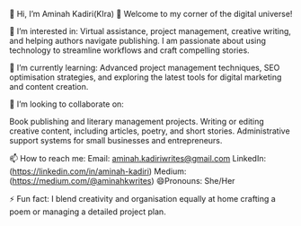 👋 Hi, I’m Aminah Kadiri(KIra)
🌟 Welcome to my corner of the digital universe!

👀 I’m interested in:
Virtual assistance, project management, creative writing, and helping authors navigate publishing. I am passionate about using technology to streamline workflows and craft compelling stories.

🌱 I’m currently learning:
Advanced project management techniques, SEO optimisation strategies, and exploring the latest tools for digital marketing and content creation.

💞️ I’m looking to collaborate on:

Book publishing and literary management projects.
Writing or editing creative content, including articles, poetry, and short stories.
Administrative support systems for small businesses and entrepreneurs.

📫 How to reach me:
Email: aminah.kadiriwrites@gmail.com
LinkedIn:(https://linkedin.com/in/aminah-kadiri)
Medium:(https://medium.com/@aminahkwrites)
😄Pronouns: She/Her

⚡ Fun fact:
I blend creativity and organisation equally at home crafting a poem or managing a detailed project plan.




